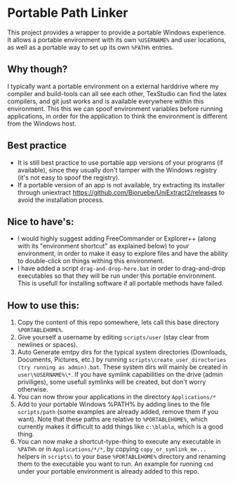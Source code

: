 # Portable Path Linker
This project provides a wrapper to provide a portable Windows experience. It allows a portable environment with its own `%USERNAME%` and user locations, as well as a portable way to set up its own `%PATH%` entries.

## Why though?
I typically want a portable environment on a external harddrive where my compiler and build-tools can all see each other, TexStudio can find the latex compilers, and git just works and is available everywhere within this environment. This this we can spoof environment variables before running applications, in order for the application to think the environment is different from the Windows host. 

## Best practice
* It is still best practice to use portable app versions of your programs (if available), since they usually don't tamper with the Windows registry (it's not easy to spoof the registry).
* If a portable version of an app is not available, try extracting its installer through uniextract https://github.com/Bioruebe/UniExtract2/releases to avoid the installation process.

## Nice to have's:
* I would highly suggest adding FreeCommander or Explorer++ (along with its "environment shortcut" as explained below) to your environment, in order to make it easy to explore files and have the ability to double-click on things withing this environment.
* I have added a script `drag-and-drop-here.bat` in order to drag-and-drop executables so that they will be run under this portable environment. This is usefull for installing software if all portable methods have failed.

## How to use this: 
1. Copy the content of this repo somewhere, lets call this base directory `%PORTABLEHOME%`.
2. Give yourself a username by editing `scripts/user` (stay clear from newlines or spaces).
3. Auto Generate emtpy dirs for the typical system directories (Downloads, Documents, Pictures, etc.) by running `scripts\create_user_directories (try running as admin).bat`. These system dirs will mainly be created in `user\%USERNAME%\*`. If you have symlink capabilities on the drive (admin priviliges), some usefull symlinks will be created, but don't worry otherwise.
4. You can now throw your applications in the directory `Applications/*` 
5. Add to your portable Windows %PATH% by adding lines to the file `scripts/path` (some examples are already added, remove them if you want). Note that these paths are relative to `%PORTABLEHOME%`, which currently makes it difficult to add things like `c:\blabla`, which is a good thing.
6. You can now make a shortcut-type-thing to execute any executable in `%PATH%` or in `Applications/*/*`, by copying `copy_or_symlink_me...` helpers in `scripts\` to your base `%PORTABLEHOME%` directory and renaming them to the executable you want to run. An example for running `cmd` under your portable environment is already added to this repo.

